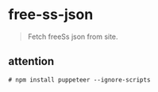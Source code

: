 # free-ss-json
> Fetch freeSs json from site.


## attention
```shell
# npm install puppeteer --ignore-scripts
```
